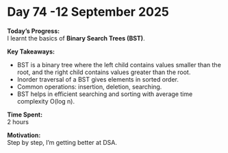 # Day 74 -12 September 2025  

**Today’s Progress:**  
I learnt the basics of **Binary Search Trees (BST)**.  

**Key Takeaways:**  
- BST is a binary tree where the left child contains values smaller than the root, and the right child contains values greater than the root.  
- Inorder traversal of a BST gives elements in sorted order.  
- Common operations: insertion, deletion, searching.  
- BST helps in efficient searching and sorting with average time complexity O(log n).  

**Time Spent:**  
2 hours  

**Motivation:**  
Step by step, I’m getting better at DSA. 
